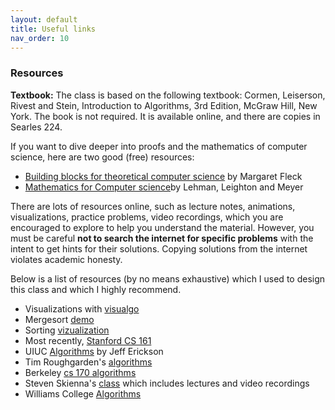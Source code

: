 ```yaml
---
layout: default 
title: Useful links 
nav_order: 10
---
```


### Resources 


__Textbook:__ The class is based on the following textbook: Cormen, Leiserson, Rivest and Stein, Introduction to Algorithms, 3rd Edition, McGraw Hill, New York. The book is not required. It is available online, and there are copies in Searles 224. 

If you want to dive deeper into proofs and the mathematics of computer science, here are two good (free) resources: 

- [Building blocks for theoretical computer science](http://mfleck.cs.illinois.edu/building-blocks/) by Margaret Fleck
- [Mathematics for Computer science](http://opendatastructures.org/LLM.pdf)by Lehman, Leighton and Meyer

There are lots of resources online, such as lecture notes, animations, visualizations, practice problems, video recordings, which you are encouraged to explore to help you understand the material. However, you must be careful __not to search the internet for specific problems__ with the intent to get hints for their solutions.  Copying solutions from the internet violates academic honesty.  


Below is a list of resources  (by no means exhaustive) which I used to design this class and which I highly recommend. 
  
  * Visualizations with [visualgo](https://visualgo.net/en)
  * Mergesort [demo](https://www.cs.princeton.edu/courses/archive/fall06/cos226/demo/merge/) 
  * Sorting [vizualization](https://www.toptal.com/developers/sorting-algorithms)
  *  Most recently, [Stanford CS 161](http://www-leland.stanford.edu/class/cs161/index.html) 
  *  UIUC [Algorithms](http://jeffe.cs.illinois.edu/teaching/algorithms/) by Jeff Erickson
  *  Tim Roughgarden's [algorithms](https://timroughgarden.org/videos.html)
  *  Berkeley [cs 170 algorithms](https://cs170.org/)
  *  Steven Skienna's [class](https://www3.cs.stonybrook.edu/~skiena/373/videos/) which includes lectures and video recordings
  *  Williams College [Algorithms](https://williams-cs.github.io/cs256-s21-www/index.html)
  
